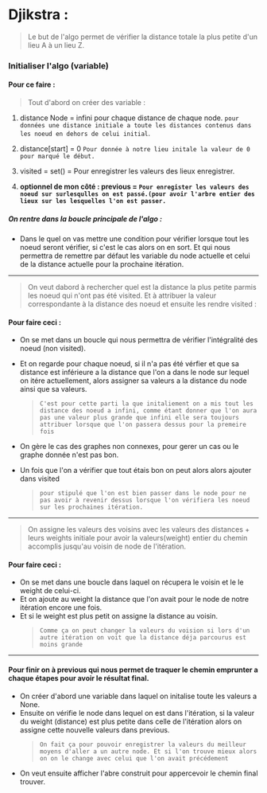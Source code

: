 # Djikstra :

> Le but de l'algo permet de vérifier la distance totale la plus petite d'un lieu A à un lieu Z.

### Initialiser l'algo (variable)

#### Pour ce faire :

> Tout d'abord on créer des variable :

1. distance Node = infini pour chaque distance de chaque node.
   `pour données une distance initiale a toute les distances contenus dans les noeud en dehors de celui initial`.

2. distance[start] = 0 `Pour donnée à notre lieu initale la valeur de 0 pour marqué le début.`

3. visited = set() = Pour enregistrer les valeurs des lieux enregistrer.

4. **optionnel de mon côté : previous = `Pour enregister les valeurs des noeud sur surlesqulles on est passé.(pour avoir l'arbre entier des lieux sur les lesquelles l'on est passer.`**

##### On rentre dans la boucle principale de l'algo :

- Dans le quel on vas mettre une condition pour vérifier lorsque tout les noeud seront vérifier, si c'est le cas alors on en sort. Et qui nous permettra de remettre par défaut les variable du node actuelle et celui de la distance actuelle pour la prochaine itération.

---

> On veut dabord à rechercher quel est la distance la plus petite parmis les noeud qui n'ont pas été visited. Et à attribuer la valeur correspondante à la distance des noeud et ensuite les rendre visited :

#### Pour faire ceci :

- On se met dans un boucle qui nous permettra de vérifier l'intégralité des noeud (non visited).
- Et on regarde pour chaque noeud, si il n'a pas été vérfier et que sa distance est inférieure a la distance que l'on a dans le node sur lequel on itére actuellement, alors assigner sa valeurs a la distance du node ainsi que sa valeurs.

  > `C'est pour cette parti la que initaliement on a mis tout les distance des noeud a infini, comme étant donner que l'on aura pas une valeur plus grande que infini elle sera toujours attribuer lorsque que l'on passera dessus pour la premeire fois`

- On gère le cas des graphes non connexes, pour gerer un cas ou le graphe donnée n'est pas bon.
- Un fois que l'on a vérifier que tout étais bon on peut alors alors ajouter dans visited
  > `pour stipulé que l'on est bien passer dans le node pour ne pas avoir à revenir dessus lorsque l'on vérifiera les noeud sur les prochaines itération.`

---

> On assigne les valeurs des voisins avec les valeurs des distances + leurs weights initiale pour avoir la valeurs(weight) entier du chemin accomplis jusqu'au voisin de node de l'itération.

#### Pour faire ceci :

- On se met dans une boucle dans laquel on récupera le voisin et le le weight de celui-ci.
- Et on ajoute au weight la distance que l'on avait pour le node de notre itération encore une fois.
- Et si le weight est plus petit on assigne la distance au voisin.
  > `Comme ça on peut changer la valeurs du voision si lors d'un autre itération on voit que la distance déja parcourus est moins grande`

---

#### Pour finir on à previous qui nous permet de traquer le chemin emprunter a chaque étapes pour avoir le résultat final.

- On créer d'abord une variable dans laquel on initalise toute les valeurs a None.
- Ensuite on vérifie le node dans lequel on est dans l'itération, si la valeur du weight (distance) est plus petite dans celle de l'itération alors on assigne cette nouvelle valeurs dans previous.
  > `On fait ça pour pouvoir enregistrer la valeurs du meilleur moyens d'aller a un autre node. Et si l'on trouve mieux alors on on le change avec celui que l'on avait précédement `
- On veut ensuite afficher l'abre construit pour appercevoir le chemin final trouver.
